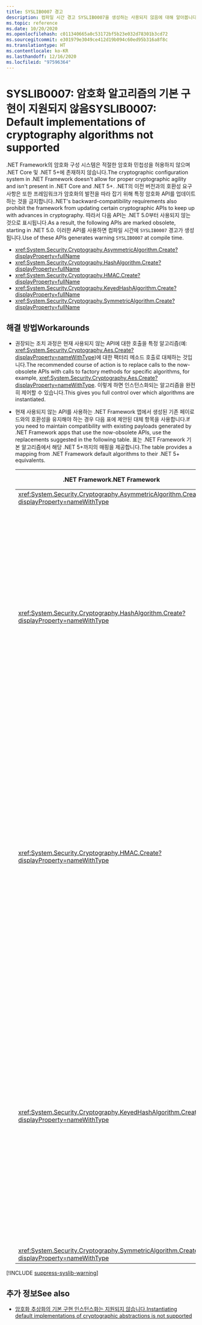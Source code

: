 ```yaml
---
title: SYSLIB0007 경고
description: 컴파일 시간 경고 SYSLIB0007을 생성하는 사용되지 않음에 대해 알아봅니다.
ms.topic: reference
ms.date: 10/20/2020
ms.openlocfilehash: c011340665a0c53172bf5b23e032d78301b3cd72
ms.sourcegitcommit: e301979e3049ce412d19b094c60ed95b316a8f8c
ms.translationtype: HT
ms.contentlocale: ko-KR
ms.lasthandoff: 12/16/2020
ms.locfileid: "97596364"
---
```

# <a name="syslib0007-default-implementations-of-cryptography-algorithms-not-supported"></a><span data-ttu-id="e68b7-103">SYSLIB0007: 암호화 알고리즘의 기본 구현이 지원되지 않음</span><span class="sxs-lookup"><span data-stu-id="e68b7-103">SYSLIB0007: Default implementations of cryptography algorithms not supported</span></span>

<span data-ttu-id="e68b7-104">.NET Framework의 암호화 구성 시스템은 적절한 암호화 민첩성을 허용하지 않으며 .NET Core 및 .NET 5+에 존재하지 않습니다.</span><span class="sxs-lookup"><span data-stu-id="e68b7-104">The cryptographic configuration system in .NET Framework doesn't allow for proper cryptographic agility and isn't present in .NET Core and .NET 5+.</span></span> <span data-ttu-id="e68b7-105">.NET의 이전 버전과의 호환성 요구 사항은 또한 프레임워크가 암호화의 발전을 따라 잡기 위해 특정 암호화 API를 업데이트하는 것을 금지합니다.</span><span class="sxs-lookup"><span data-stu-id="e68b7-105">.NET's backward-compatibility requirements also prohibit the framework from updating certain cryptographic APIs to keep up with advances in cryptography.</span></span> <span data-ttu-id="e68b7-106">따라서 다음 API는 .NET 5.0부터 사용되지 않는 것으로 표시됩니다.</span><span class="sxs-lookup"><span data-stu-id="e68b7-106">As a result, the following APIs are marked obsolete, starting in .NET 5.0.</span></span> <span data-ttu-id="e68b7-107">이러한 API를 사용하면 컴파일 시간에 `SYSLIB0007` 경고가 생성됩니다.</span><span class="sxs-lookup"><span data-stu-id="e68b7-107">Use of these APIs generates warning `SYSLIB0007` at compile time.</span></span>

- <xref:System.Security.Cryptography.AsymmetricAlgorithm.Create?displayProperty=fullName>
- <xref:System.Security.Cryptography.HashAlgorithm.Create?displayProperty=fullName>
- <xref:System.Security.Cryptography.HMAC.Create?displayProperty=fullName>
- <xref:System.Security.Cryptography.KeyedHashAlgorithm.Create?displayProperty=fullName>
- <xref:System.Security.Cryptography.SymmetricAlgorithm.Create?displayProperty=fullName>

## <a name="workarounds"></a><span data-ttu-id="e68b7-108">해결 방법</span><span class="sxs-lookup"><span data-stu-id="e68b7-108">Workarounds</span></span>

- <span data-ttu-id="e68b7-109">권장되는 조치 과정은 현재 사용되지 않는 API에 대한 호출을 특정 알고리즘(예: <xref:System.Security.Cryptography.Aes.Create?displayProperty=nameWithType>)에 대한 팩터리 메소드 호출로 대체하는 것입니다.</span><span class="sxs-lookup"><span data-stu-id="e68b7-109">The recommended course of action is to replace calls to the now-obsolete APIs with calls to factory methods for specific algorithms, for example, <xref:System.Security.Cryptography.Aes.Create?displayProperty=nameWithType>.</span></span> <span data-ttu-id="e68b7-110">이렇게 하면 인스턴스화되는 알고리즘을 완전히 제어할 수 있습니다.</span><span class="sxs-lookup"><span data-stu-id="e68b7-110">This gives you full control over which algorithms are instantiated.</span></span>

- <span data-ttu-id="e68b7-111">현재 사용되지 않는 API를 사용하는 .NET Framework 앱에서 생성된 기존 페이로드와의 호환성을 유지해야 하는 경우 다음 표에 제안된 대체 항목을 사용합니다.</span><span class="sxs-lookup"><span data-stu-id="e68b7-111">If you need to maintain compatibility with existing payloads generated by .NET Framework apps that use the now-obsolete APIs, use the replacements suggested in the following table.</span></span> <span data-ttu-id="e68b7-112">표는 .NET Framework 기본 알고리즘에서 해당 .NET 5+까지의 매핑을 제공합니다.</span><span class="sxs-lookup"><span data-stu-id="e68b7-112">The table provides a mapping from .NET Framework default algorithms to their .NET 5+ equivalents.</span></span>

  | <span data-ttu-id="e68b7-113">.NET Framework</span><span class="sxs-lookup"><span data-stu-id="e68b7-113">.NET Framework</span></span> | <span data-ttu-id="e68b7-114">.NET Core/.NET 5.0+ 호환 대체 항목</span><span class="sxs-lookup"><span data-stu-id="e68b7-114">.NET Core / .NET 5.0+ compatible replacement</span></span> | <span data-ttu-id="e68b7-115">설명</span><span class="sxs-lookup"><span data-stu-id="e68b7-115">Remarks</span></span> |
  | - | - | - |
  | <xref:System.Security.Cryptography.AsymmetricAlgorithm.Create?displayProperty=nameWithType> | <xref:System.Security.Cryptography.RSA.Create?displayProperty=nameWithType> | |
  | <xref:System.Security.Cryptography.HashAlgorithm.Create?displayProperty=nameWithType> | <xref:System.Security.Cryptography.SHA1.Create?displayProperty=nameWithType> | <span data-ttu-id="e68b7-116">SHA-1 알고리즘은 중단된 것으로 간주합니다.</span><span class="sxs-lookup"><span data-stu-id="e68b7-116">The SHA-1 algorithm is considered broken.</span></span> <span data-ttu-id="e68b7-117">가능하면 더 강력한 알고리즘을 사용하는 것이 좋습니다.</span><span class="sxs-lookup"><span data-stu-id="e68b7-117">Consider using a stronger algorithm if possible.</span></span> <span data-ttu-id="e68b7-118">자세한 지침은 보안 관리자에게 문의하세요.</span><span class="sxs-lookup"><span data-stu-id="e68b7-118">Consult your security advisor for further guidance.</span></span> |
  | <xref:System.Security.Cryptography.HMAC.Create?displayProperty=nameWithType> | <xref:System.Security.Cryptography.HMACSHA1.%23ctor> | <span data-ttu-id="e68b7-119">대부분의 최신 애플리케이션에서는 HMACSHA1 알고리즘이 권장되지 않습니다.</span><span class="sxs-lookup"><span data-stu-id="e68b7-119">The HMACSHA1 algorithm is discouraged for most modern applications.</span></span> <span data-ttu-id="e68b7-120">가능하면 더 강력한 알고리즘을 사용하는 것이 좋습니다.</span><span class="sxs-lookup"><span data-stu-id="e68b7-120">Consider using a stronger algorithm if possible.</span></span> <span data-ttu-id="e68b7-121">자세한 지침은 보안 관리자에게 문의하세요.</span><span class="sxs-lookup"><span data-stu-id="e68b7-121">Consult your security advisor for further guidance.</span></span> |
  | <xref:System.Security.Cryptography.KeyedHashAlgorithm.Create?displayProperty=nameWithType> | <xref:System.Security.Cryptography.HMACSHA1.%23ctor> | <span data-ttu-id="e68b7-122">대부분의 최신 애플리케이션에서는 HMACSHA1 알고리즘이 권장되지 않습니다.</span><span class="sxs-lookup"><span data-stu-id="e68b7-122">The HMACSHA1 algorithm is discouraged for most modern applications.</span></span> <span data-ttu-id="e68b7-123">가능하면 더 강력한 알고리즘을 사용하는 것이 좋습니다.</span><span class="sxs-lookup"><span data-stu-id="e68b7-123">Consider using a stronger algorithm if possible.</span></span> <span data-ttu-id="e68b7-124">자세한 지침은 보안 관리자에게 문의하세요.</span><span class="sxs-lookup"><span data-stu-id="e68b7-124">Consult your security advisor for further guidance.</span></span> |
  | <xref:System.Security.Cryptography.SymmetricAlgorithm.Create?displayProperty=nameWithType> | <xref:System.Security.Cryptography.Aes.Create?displayProperty=nameWithType> |

[!INCLUDE [suppress-syslib-warning](../../../../includes/suppress-syslib-warning.md)]

## <a name="see-also"></a><span data-ttu-id="e68b7-125">추가 정보</span><span class="sxs-lookup"><span data-stu-id="e68b7-125">See also</span></span>

- [<span data-ttu-id="e68b7-126">암호화 추상화의 기본 구현 인스턴스화는 지원되지 않습니다.</span><span class="sxs-lookup"><span data-stu-id="e68b7-126">Instantiating default implementations of cryptographic abstractions is not supported</span></span>](../cryptography/5.0/instantiating-default-implementations-of-cryptographic-abstractions-not-supported.md)

